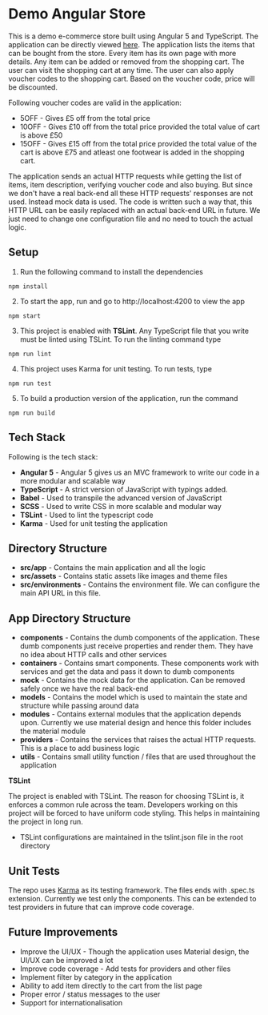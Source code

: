 Demo Angular Store
===================
This is a demo e-commerce store built using Angular 5 and TypeScript. The application can be directly viewed [here](https://subramaniashiva.github.io/angular-ecommerce-demo/dist/). The application lists the items that can be bought from the store. Every item has its own page with more details. Any item can be added or removed from the shopping cart. The user can visit the shopping cart at any time. The user can also apply voucher codes to the shopping cart. Based on the voucher code, price will be discounted.

Following voucher codes are valid in the application:

 - 5OFF - Gives £5 off from the total price
 - 10OFF - Gives £10 off from the total price provided the total value of cart is above £50
 - 15OFF - Gives £15 off from the total price provided the total value of the cart is above £75 and atleast one footwear is added in the shopping cart.

The application sends an actual HTTP requests while getting the list of items, item description, verifying voucher code and also buying. But since we don't have a real back-end all these HTTP requests' responses are not used. Instead mock data is used. The code is written such a way that, this HTTP URL can be easily replaced with an actual back-end URL in future. We just need to change one configuration file and no need to touch the actual logic.

Setup
-----

1)  Run the following command to install the dependencies

  `npm install`

2) To start the app, run and go to http://localhost:4200 to view the app

  `npm start`

3) This project is enabled with **TSLint**. Any TypeScript file that you write must be linted using TSLint. To run the linting command type

  `npm run lint`

4) This project uses Karma for unit testing. To run tests, type

  `npm run test`

5) To build a production version of the application, run the command

  `npm run build`


Tech Stack
----------
Following is the tech stack:

 - **Angular 5** - Angular 5 gives us an MVC framework to write our code in a more modular and scalable way
 - **TypeScript** - A strict version of JavaScript with typings added.
 - **Babel** - Used to transpile the advanced version of JavaScript
 - **SCSS** - Used to write CSS in more scalable and modular way
 - **TSLint** - Used to lint the typescript code
 - **Karma** - Used for unit testing the application

Directory Structure
-------------------
 - **src/app** - Contains the main application and all the logic
 - **src/assets** - Contains static assets like images and theme files
 - **src/environments** - Contains the environment file. We can configure the main API URL in this file.

App Directory Structure
-------------------
 - **components** - Contains the dumb components of the application. These dumb components just receive properties and render them. They have no idea about HTTP calls and other services
 - **containers** - Contains smart components. These components work with services and get the data and pass it down to dumb components
 - **mock** - Contains the mock data for the application. Can be removed safely once we have the real back-end
 - **models** - Contains the model which is used to maintain the state and structure while passing around data
 - **modules** - Contains external modules that the application depends upon. Currently we use material design and hence this folder includes the material module
 -  **providers** - Contains the services that raises the actual HTTP requests. This is a place to add business logic
 - **utils** - Contains small utility function / files that are used throughout the application
 
**TSLint**

The project is enabled with TSLint. The reason for choosing TSLint is, it enforces a common rule across the team. Developers working on this project will be forced to have uniform code styling. This helps in maintaining the project in long run.

 - TSLint configurations are maintained in the tslint.json file in the root directory

Unit Tests
----------
The repo uses [Karma](https://karma-runner.github.io/2.0/index.html) as its testing framework. The files ends with .spec.ts extension. Currently we test only the components. This can be extended to test providers in future that can improve code coverage.

Future Improvements
----------

 - Improve the UI/UX - Though the application uses Material design, the UI/UX can be improved a lot
 - Improve code coverage - Add tests for providers and other files
 - Implement filter by category in the application
 - Ability to add item directly to the cart from the list page
 - Proper error / status messages to the user
 - Support for internationalisation 
